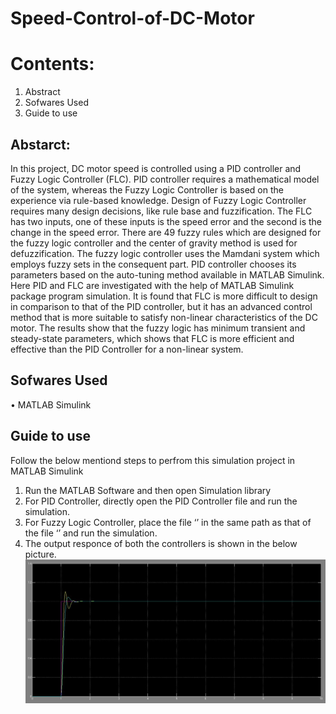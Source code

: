 # Speed-Control-of-DC-Motor

# Contents:
1. Abstract
2. Sofwares Used
2. Guide to use

## Abstarct:
In this project,  DC motor speed is controlled using a PID controller and Fuzzy Logic Controller (FLC). PID  controller requires a  mathematical model of the system, whereas the Fuzzy Logic Controller is based on the experience via rule-based knowledge. Design of Fuzzy Logic Controller requires many design decisions, like rule base and fuzzification. The FLC  has two inputs, one of these inputs is the speed error and the second is the change in the speed error. There are 49 fuzzy rules which are designed for the fuzzy logic controller and the center of gravity method is used for defuzzification.  The fuzzy logic controller uses the Mamdani system which employs fuzzy sets in the consequent part. PID controller chooses its parameters based on the auto-tuning method available in MATLAB Simulink. Here PID and FLC are investigated with the help of MATLAB Simulink package program simulation. It is found that FLC is more difficult to design in comparison to that of the PID controller, but it has an advanced control method that is more suitable to satisfy non-linear characteristics of the DC motor. The results show that the fuzzy logic has minimum transient and steady-state parameters, which shows that FLC is more efficient and effective than the PID Controller for a non-linear system.

## Sofwares Used
•	MATLAB Simulink

## Guide to use
Follow the below mentiond steps to perfrom this simulation project in MATLAB Simulink
1. Run the MATLAB Software and then open Simulation library
2. For PID Controller, directly open the PID Controller file and run the simulation.
3. For Fuzzy Logic Controller, place the file ‘’ in the same path as that of the file ‘’ and run the simulation.
4. The output responce of both the controllers is shown in the below picture.
![](Img/combined.JPG)

